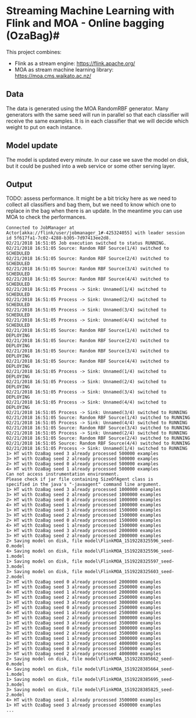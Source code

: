 # Streaming Machine Learning with Flink and MOA - Online bagging (OzaBag)#
This project combines:
- Flink as a stream engine: https://flink.apache.org/
- MOA as stream machine learning library: https://moa.cms.waikato.ac.nz/

## Data ##
The data is generated using the MOA RandomRBF generator.
Many generators with the same seed will run in parallel so that each classifier will receive the same examples. It is in each classifier that we will decide which weight to put on each instance.


## Model update ##
The model is updated every minute.
In our case we save the model on disk, but it could be pushed into a web service or some other serving layer.


## Output ##
TODO: assess performance. It might be a bit tricky here as we need to collect all classifiers and bag them, but we need to know which one to replace in the bag when there is an update.
In the meantime you can use MOA to check the performances.

```
Connected to JobManager at Actor[akka://flink/user/jobmanager_1#-425324055] with leader session id 5f617fa1-7c02-4288-b305-7d97413ee2d8.
02/21/2018 16:51:05	Job execution switched to status RUNNING.
02/21/2018 16:51:05	Source: Random RBF Source(1/4) switched to SCHEDULED 
02/21/2018 16:51:05	Source: Random RBF Source(2/4) switched to SCHEDULED 
02/21/2018 16:51:05	Source: Random RBF Source(3/4) switched to SCHEDULED 
02/21/2018 16:51:05	Source: Random RBF Source(4/4) switched to SCHEDULED 
02/21/2018 16:51:05	Process -> Sink: Unnamed(1/4) switched to SCHEDULED 
02/21/2018 16:51:05	Process -> Sink: Unnamed(2/4) switched to SCHEDULED 
02/21/2018 16:51:05	Process -> Sink: Unnamed(3/4) switched to SCHEDULED 
02/21/2018 16:51:05	Process -> Sink: Unnamed(4/4) switched to SCHEDULED 
02/21/2018 16:51:05	Source: Random RBF Source(1/4) switched to DEPLOYING 
02/21/2018 16:51:05	Source: Random RBF Source(2/4) switched to DEPLOYING 
02/21/2018 16:51:05	Source: Random RBF Source(3/4) switched to DEPLOYING 
02/21/2018 16:51:05	Source: Random RBF Source(4/4) switched to DEPLOYING 
02/21/2018 16:51:05	Process -> Sink: Unnamed(1/4) switched to DEPLOYING 
02/21/2018 16:51:05	Process -> Sink: Unnamed(2/4) switched to DEPLOYING 
02/21/2018 16:51:05	Process -> Sink: Unnamed(3/4) switched to DEPLOYING 
02/21/2018 16:51:05	Process -> Sink: Unnamed(4/4) switched to DEPLOYING 
02/21/2018 16:51:05	Process -> Sink: Unnamed(3/4) switched to RUNNING 
02/21/2018 16:51:05	Source: Random RBF Source(1/4) switched to RUNNING 
02/21/2018 16:51:05	Process -> Sink: Unnamed(4/4) switched to RUNNING 
02/21/2018 16:51:05	Source: Random RBF Source(3/4) switched to RUNNING 
02/21/2018 16:51:05	Process -> Sink: Unnamed(2/4) switched to RUNNING 
02/21/2018 16:51:05	Source: Random RBF Source(2/4) switched to RUNNING 
02/21/2018 16:51:05	Source: Random RBF Source(4/4) switched to RUNNING 
02/21/2018 16:51:05	Process -> Sink: Unnamed(1/4) switched to RUNNING 
1> HT with OzaBag seed 3 already processed 500000 examples
3> HT with OzaBag seed 2 already processed 500000 examples
2> HT with OzaBag seed 0 already processed 500000 examples
4> HT with OzaBag seed 1 already processed 500000 examples
Can not access instrumentation environment.
Please check if jar file containing SizeOfAgent class is 
specified in the java's "-javaagent" command line argument.
1> HT with OzaBag seed 3 already processed 1000000 examples
3> HT with OzaBag seed 2 already processed 1000000 examples
2> HT with OzaBag seed 0 already processed 1000000 examples
4> HT with OzaBag seed 1 already processed 1000000 examples
1> HT with OzaBag seed 3 already processed 1500000 examples
3> HT with OzaBag seed 2 already processed 1500000 examples
2> HT with OzaBag seed 0 already processed 1500000 examples
4> HT with OzaBag seed 1 already processed 1500000 examples
1> HT with OzaBag seed 3 already processed 2000000 examples
3> HT with OzaBag seed 2 already processed 2000000 examples
2> Saving model on disk, file model\FlinkMOA_1519228325596_seed-0.model
4> Saving model on disk, file model\FlinkMOA_1519228325596_seed-1.model
1> Saving model on disk, file model\FlinkMOA_1519228325597_seed-3.model
3> Saving model on disk, file model\FlinkMOA_1519228325603_seed-2.model
2> HT with OzaBag seed 0 already processed 2000000 examples
1> HT with OzaBag seed 3 already processed 2500000 examples
4> HT with OzaBag seed 1 already processed 2000000 examples
3> HT with OzaBag seed 2 already processed 2500000 examples
1> HT with OzaBag seed 3 already processed 3000000 examples
2> HT with OzaBag seed 0 already processed 2500000 examples
4> HT with OzaBag seed 1 already processed 2500000 examples
3> HT with OzaBag seed 2 already processed 3000000 examples
1> HT with OzaBag seed 3 already processed 3500000 examples
2> HT with OzaBag seed 0 already processed 3000000 examples
3> HT with OzaBag seed 2 already processed 3500000 examples
4> HT with OzaBag seed 1 already processed 3000000 examples
1> HT with OzaBag seed 3 already processed 4000000 examples
2> HT with OzaBag seed 0 already processed 3500000 examples
3> HT with OzaBag seed 2 already processed 4000000 examples
2> Saving model on disk, file model\FlinkMOA_1519228385662_seed-0.model
4> Saving model on disk, file model\FlinkMOA_1519228385664_seed-1.model
1> Saving model on disk, file model\FlinkMOA_1519228385695_seed-3.model
3> Saving model on disk, file model\FlinkMOA_1519228385825_seed-2.model
4> HT with OzaBag seed 1 already processed 3500000 examples
1> HT with OzaBag seed 3 already processed 4500000 examples
...
```
